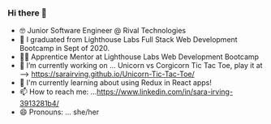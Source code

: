 ### Hi there 👋

- 🤓 Junior Software Engineer @ Rival Technologies 
- 🌱 I graduated from Lighthouse Labs Full Stack Web Development Bootcamp in Sept of 2020. 
- 🌱🌱 Apprentice Mentor at Lighthouse Labs Web Development Bootcamp 
- 🔭 I’m currently working on ... Unicorn vs Corgicorn Tic Tac Toe, play it at --> https://sarairving.github.io/Unicorn-Tic-Tac-Toe/
- 💭 I'm currently learning about using Redux in React apps!
- 📫 How to reach me: ...https://www.linkedin.com/in/sara-irving-3913281b4/
- 😄 Pronouns: ... she/her


